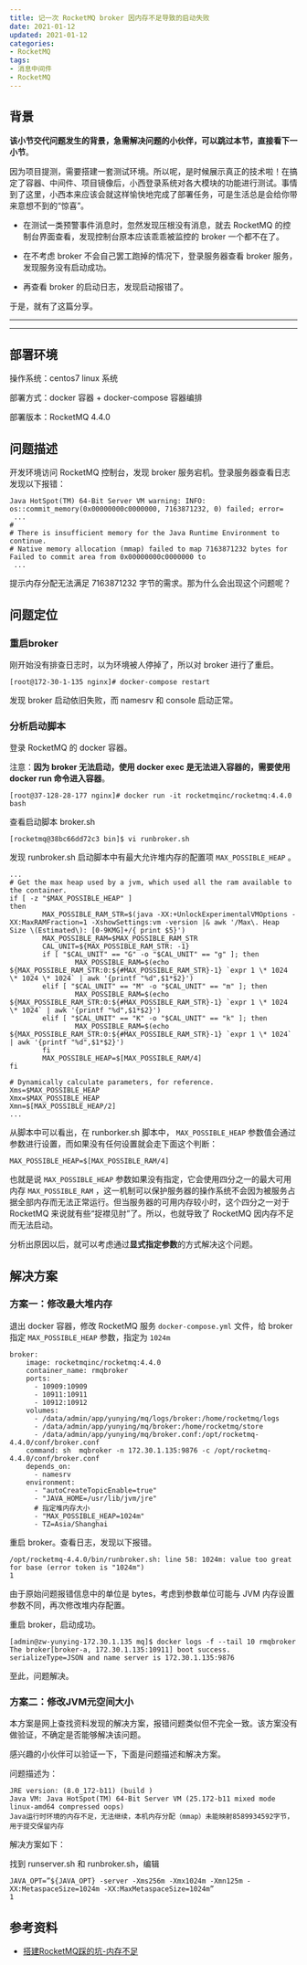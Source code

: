 ```yaml
---
title: 记一次 RocketMQ broker 因内存不足导致的启动失败
date: 2021-01-12
updated: 2021-01-12
categories:
- RocketMQ
tags:
- 消息中间件
- RocketMQ
---
```


## 背景

**该小节交代问题发生的背景，急需解决问题的小伙伴，可以跳过本节，直接看下一小节**。

因为项目提测，需要搭建一套测试环境。所以呢，是时候展示真正的技术啦！在搞定了容器、中间件、项目镜像后，小西登录系统对各大模块的功能进行测试。事情到了这里，小西本来应该会就这样愉快地完成了部署任务，可是生活总是会给你带来意想不到的“惊喜”。

- 在测试一类预警事件消息时，忽然发现压根没有消息，就去 RocketMQ 的控制台界面查看，发现控制台原本应该乖乖被监控的 broker 一个都不在了。

- 在不考虑 broker 不会自己罢工跑掉的情况下，登录服务器查看 broker 服务，发现服务没有启动成功。

- 再查看 broker 的启动日志，发现启动报错了。

于是，就有了这篇分享。

---

<!--more-->

---

## 部署环境

操作系统：centos7 linux 系统

部署方式：docker 容器 + docker-compose 容器编排

部署版本：RocketMQ 4.4.0

## 问题描述

开发环境访问 RocketMQ 控制台，发现 broker 服务宕机。登录服务器查看日志发现以下报错：

```
Java HotSpot(TM) 64-Bit Server VM warning: INFO: os::commit_memory(0x00000000c0000000, 7163871232, 0) failed; error=
 ...
#
# There is insufficient memory for the Java Runtime Environment to continue.
# Native memory allocation (mmap) failed to map 7163871232 bytes for Failed to commit area from 0x00000000c0000000 to
 ...
```

提示内存分配无法满足 7163871232 字节的需求。那为什么会出现这个问题呢？

## 问题定位

### 重启broker

刚开始没有排查日志时，以为环境被人停掉了，所以对 broker 进行了重启。

```shell
[root@172-30-1-135 nginx]# docker-compose restart
```

发现 broker 启动依旧失败，而 namesrv 和 console 启动正常。

### 分析启动脚本

登录 RocketMQ 的 docker 容器。

注意：**因为 broker 无法启动，使用 docker exec 是无法进入容器的，需要使用 docker run 命令进入容器**。

```shell
[root@37-128-28-177 nginx]# docker run -it rocketmqinc/rocketmq:4.4.0 bash
```

查看启动脚本 broker.sh

```shell
[rocketmq@38bc66dd72c3 bin]$ vi runbroker.sh
```

发现 runbroker.sh 启动脚本中有最大允许堆内存的配置项 `MAX_POSSIBLE_HEAP` 。

```shell
...
# Get the max heap used by a jvm, which used all the ram available to the container.
if [ -z "$MAX_POSSIBLE_HEAP" ]
then
        MAX_POSSIBLE_RAM_STR=$(java -XX:+UnlockExperimentalVMOptions -XX:MaxRAMFraction=1 -XshowSettings:vm -version |& awk '/Max\. Heap Size \(Estimated\): [0-9KMG]+/{ print $5}')
        MAX_POSSIBLE_RAM=$MAX_POSSIBLE_RAM_STR
        CAL_UNIT=${MAX_POSSIBLE_RAM_STR: -1}
        if [ "$CAL_UNIT" == "G" -o "$CAL_UNIT" == "g" ]; then
                MAX_POSSIBLE_RAM=$(echo ${MAX_POSSIBLE_RAM_STR:0:${#MAX_POSSIBLE_RAM_STR}-1} `expr 1 \* 1024 \* 1024 \* 1024` | awk '{printf "%d",$1*$2}')
        elif [ "$CAL_UNIT" == "M" -o "$CAL_UNIT" == "m" ]; then
                MAX_POSSIBLE_RAM=$(echo ${MAX_POSSIBLE_RAM_STR:0:${#MAX_POSSIBLE_RAM_STR}-1} `expr 1 \* 1024 \* 1024` | awk '{printf "%d",$1*$2}')
        elif [ "$CAL_UNIT" == "K" -o "$CAL_UNIT" == "k" ]; then
                MAX_POSSIBLE_RAM=$(echo ${MAX_POSSIBLE_RAM_STR:0:${#MAX_POSSIBLE_RAM_STR}-1} `expr 1 \* 1024` | awk '{printf "%d",$1*$2}')
        fi
        MAX_POSSIBLE_HEAP=$[MAX_POSSIBLE_RAM/4]
fi

# Dynamically calculate parameters, for reference.
Xms=$MAX_POSSIBLE_HEAP
Xmx=$MAX_POSSIBLE_HEAP
Xmn=$[MAX_POSSIBLE_HEAP/2]
...
```

从脚本中可以看出，在 runborker.sh 脚本中， `MAX_POSSIBLE_HEAP` 参数值会通过参数进行设置，而如果没有任何设置就会走下面这个判断：

```shell
MAX_POSSIBLE_HEAP=$[MAX_POSSIBLE_RAM/4]
```

也就是说 `MAX_POSSIBLE_HEAP` 参数如果没有指定，它会使用四分之一的最大可用内存 `MAX_POSSIBLE_RAM` ，这一机制可以保护服务器的操作系统不会因为被服务占据全部内存而无法正常运行。但当服务器的可用内存较小时，这个四分之一对于 RocketMQ 来说就有些“捉襟见肘”了。所以，也就导致了 RocketMQ 因内存不足而无法启动。

分析出原因以后，就可以考虑通过**显式指定参数**的方式解决这个问题。

## 解决方案

### 方案一：修改最大堆内存

退出 docker 容器，修改 RocketMQ 服务 `docker-compose.yml` 文件，给 broker 指定 `MAX_POSSIBLE_HEAP` 参数，指定为 `1024m`

```shell
broker:
    image: rocketmqinc/rocketmq:4.4.0
    container_name: rmqbroker
    ports:
      - 10909:10909
      - 10911:10911
      - 10912:10912
    volumes:
      - /data/admin/app/yunying/mq/logs/broker:/home/rocketmq/logs
      - /data/admin/app/yunying/mq/broker:/home/rocketmq/store
      - /data/admin/app/yunying/mq/broker.conf:/opt/rocketmq-4.4.0/conf/broker.conf
    command: sh  mqbroker -n 172.30.1.135:9876 -c /opt/rocketmq-4.4.0/conf/broker.conf
    depends_on:
      - namesrv
    environment:
      - "autoCreateTopicEnable=true"
      - "JAVA_HOME=/usr/lib/jvm/jre"
      # 指定堆内存大小
      - "MAX_POSSIBLE_HEAP=1024m"
      - TZ=Asia/Shanghai
```

重启 broker。查看日志，发现以下报错。

```
/opt/rocketmq-4.4.0/bin/runbroker.sh: line 58: 1024m: value too great for base (error token is "1024m")
1
```

由于原始问题报错信息中的单位是 bytes，考虑到参数单位可能与 JVM 内存设置参数不同，再次修改堆内存配置。

重启 broker，启动成功。

```shell
[admin@zw-yunying-172.30.1.135 mq]$ docker logs -f --tail 10 rmqbroker
The broker[broker-a, 172.30.1.135:10911] boot success. serializeType=JSON and name server is 172.30.1.135:9876
```

至此，问题解决。

### 方案二：修改JVM元空间大小

本方案是网上查找资料发现的解决方案，报错问题类似但不完全一致。该方案没有做验证，不确定是否能够解决该问题。

感兴趣的小伙伴可以验证一下，下面是问题描述和解决方案。

问题描述为：

```
JRE version: (8.0_172-b11) (build )
Java VM: Java HotSpot(TM) 64-Bit Server VM (25.172-b11 mixed mode linux-amd64 compressed oops)
Java运行时环境的内存不足，无法继续，本机内存分配（mmap）未能映射8589934592字节，用于提交保留内存
```

解决方案如下：

找到 runserver.sh 和 runbroker.sh，编辑

```shell
JAVA_OPT=”${JAVA_OPT} -server -Xms256m -Xmx1024m -Xmn125m -XX:MetaspaceSize=1024m -XX:MaxMetaspaceSize=1024m”
1
```



## 参考资料

- [搭建RocketMQ踩的坑-内存不足](https://blog.csdn.net/u014362882/article/details/80422136) 